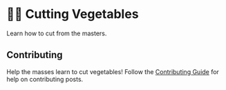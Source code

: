 &#x1F52A;&#x1F346; Cutting Vegetables
==================

Learn how to cut from the masters.

Contributing
------------

Help the masses learn to cut vegetables! Follow the [Contributing Guide](CONTRIBUTING.md) for help on contributing posts.
